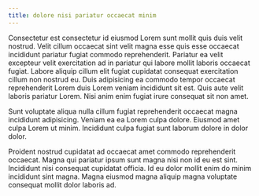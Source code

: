 ```yaml
---
title: dolore nisi pariatur occaecat minim
---
```


Consectetur est consectetur id eiusmod Lorem sunt mollit quis duis velit nostrud. Velit cillum occaecat sint velit magna esse quis esse occaecat incididunt pariatur fugiat commodo reprehenderit. Pariatur ea velit excepteur velit exercitation ad in pariatur qui labore mollit laboris occaecat fugiat. Labore aliquip cillum elit fugiat cupidatat consequat exercitation cillum non nostrud eu. Duis adipisicing ea commodo tempor occaecat reprehenderit Lorem duis Lorem veniam incididunt sit est. Quis aute velit laboris pariatur Lorem. Nisi anim enim fugiat irure consequat sit non amet.

Sunt voluptate aliqua nulla cillum fugiat reprehenderit occaecat magna incididunt adipisicing. Veniam ea ea Lorem culpa dolore. Eiusmod amet culpa Lorem ut minim. Incididunt culpa fugiat sunt laborum dolore in dolor dolor.

Proident nostrud cupidatat ad occaecat amet commodo reprehenderit occaecat. Magna qui pariatur ipsum sunt magna nisi non id eu est sint. Incididunt nisi consequat cupidatat officia. Id eu dolor mollit enim do minim incididunt sint magna. Magna eiusmod magna aliquip magna voluptate consequat mollit dolor laboris ad.